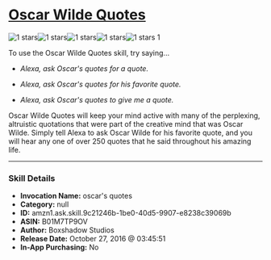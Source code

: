 # [Oscar Wilde Quotes](http://alexa.amazon.com/#skills/amzn1.ask.skill.9c21246b-1be0-40d5-9907-e8238c39069b)
![1 stars](../../images/ic_star_black_18dp_1x.png)![1 stars](../../images/ic_star_border_black_18dp_1x.png)![1 stars](../../images/ic_star_border_black_18dp_1x.png)![1 stars](../../images/ic_star_border_black_18dp_1x.png)![1 stars](../../images/ic_star_border_black_18dp_1x.png) 1

To use the Oscar Wilde Quotes skill, try saying...

* *Alexa, ask Oscar's quotes for a quote.*

* *Alexa, ask Oscar's quotes for his favorite quote.*

* *Alexa, ask Oscar's quotes to give me a quote.*

Oscar Wilde Quotes will keep your mind active with many of the perplexing, altruistic quotations that were part of the creative mind that was Oscar Wilde. Simply tell Alexa to ask Oscar Wilde for his favorite quote, and you will hear any one of over 250 quotes that he said throughout his amazing life.

***

### Skill Details

* **Invocation Name:** oscar's quotes
* **Category:** null
* **ID:** amzn1.ask.skill.9c21246b-1be0-40d5-9907-e8238c39069b
* **ASIN:** B01M7TP9OV
* **Author:** Boxshadow Studios
* **Release Date:** October 27, 2016 @ 03:45:51
* **In-App Purchasing:** No
